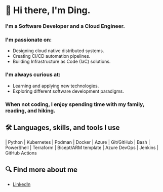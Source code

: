 # :wave: Hi there, I'm Ding.

### I'm a Software Developer and a Cloud Engineer.

### I'm passionate on:

- Designing cloud native distributed systems.
- Creating CI/CD automation pipelines.
- Building Infrastructure as Code (IaC) solutions.

### I'm always curious at:

- Learning and applying new technologies.
- Exploring different software development paradigms.

### When not coding, I enjoy spending time with my family, reading, and hiking.

## :hammer_and_wrench: Languages, skills, and tools I use

| Python | Kubernetes | Podman | Docker | Azure | Git/GitHub
| Bash | PowerShell | Terraform | Bicept/ARM template
| Azure DevOps | Jenkins | GitHub Actions

## :mag: Find more about me

- [LinkedIn](https://www.linkedin.com/in/ding-liu/)
